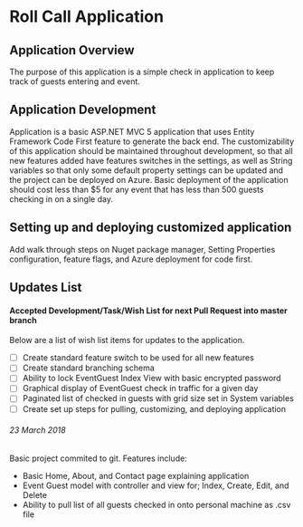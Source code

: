 # Roll Call Application

## Application Overview
The purpose of this application is a simple check in application to keep track of guests entering
and event.

## Application Development
Application is a basic ASP.NET MVC 5 application that uses Entity Framework Code First feature 
to generate the back end. The customizability of this application should be maintained throughout
development, so that all new features added have features switches in the settings, as well as 
String variables so that only some default property settings can be updated and the project can
be deployed on Azure. Basic deployment of the application should cost less than $5 for any event
that has less than 500 guests checking in on a single day.

## Setting up and deploying customized application
Add walk through steps on Nuget package manager, Setting Properties configuration, feature flags,
and Azure deployment for code first.

## Updates List

#### Accepted Development/Task/Wish List for next Pull Request into master branch
Below are a list of wish list items for updates to the application. 

- [ ] Create standard feature switch to be used for all new features
- [ ] Create standard branching schema
- [ ] Ability to lock EventGuest Index View with basic encrypted password
- [ ] Graphical display of EventGuest check in traffic for a given day
- [ ] Paginated list of checked in guests with grid size set in System variables
- [ ] Create set up steps for pulling, customizing, and deploying application

###### 23 March 2018
Basic project commited to git. Features include:
- Basic Home, About, and Contact page explaining application
- Event Guest model with controller and view for; Index, Create, Edit, and Delete
- Ability to pull list of all guests checked in onto personal machine as .csv file